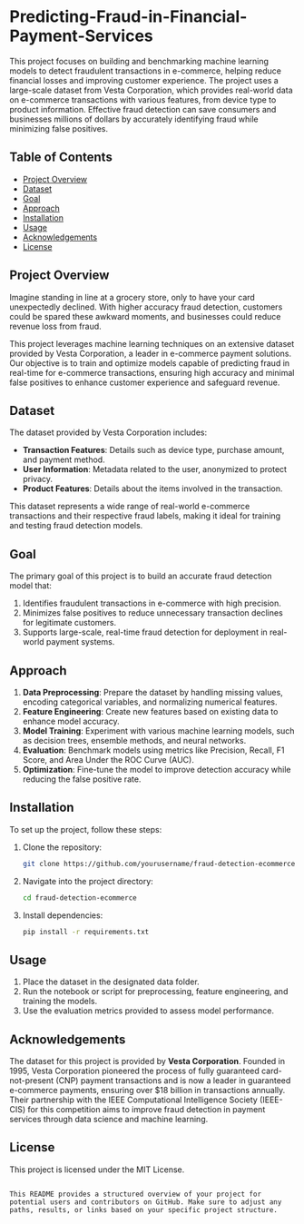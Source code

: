 # Predicting-Fraud-in-Financial-Payment-Services

This project focuses on building and benchmarking machine learning models to detect fraudulent transactions in e-commerce, helping reduce financial losses and improving customer experience. The project uses a large-scale dataset from Vesta Corporation, which provides real-world data on e-commerce transactions with various features, from device type to product information. Effective fraud detection can save consumers and businesses millions of dollars by accurately identifying fraud while minimizing false positives.

## Table of Contents
- [Project Overview](#project-overview)
- [Dataset](#dataset)
- [Goal](#goal)
- [Approach](#approach)
- [Installation](#installation)
- [Usage](#usage)
- [Acknowledgements](#acknowledgements)
- [License](#license)

## Project Overview
Imagine standing in line at a grocery store, only to have your card unexpectedly declined. With higher accuracy fraud detection, customers could be spared these awkward moments, and businesses could reduce revenue loss from fraud.

This project leverages machine learning techniques on an extensive dataset provided by Vesta Corporation, a leader in e-commerce payment solutions. Our objective is to train and optimize models capable of predicting fraud in real-time for e-commerce transactions, ensuring high accuracy and minimal false positives to enhance customer experience and safeguard revenue.

## Dataset
The dataset provided by Vesta Corporation includes:
- **Transaction Features**: Details such as device type, purchase amount, and payment method.
- **User Information**: Metadata related to the user, anonymized to protect privacy.
- **Product Features**: Details about the items involved in the transaction.
  
This dataset represents a wide range of real-world e-commerce transactions and their respective fraud labels, making it ideal for training and testing fraud detection models. 

## Goal
The primary goal of this project is to build an accurate fraud detection model that:
1. Identifies fraudulent transactions in e-commerce with high precision.
2. Minimizes false positives to reduce unnecessary transaction declines for legitimate customers.
3. Supports large-scale, real-time fraud detection for deployment in real-world payment systems.

## Approach
1. **Data Preprocessing**: Prepare the dataset by handling missing values, encoding categorical variables, and normalizing numerical features.
2. **Feature Engineering**: Create new features based on existing data to enhance model accuracy.
3. **Model Training**: Experiment with various machine learning models, such as decision trees, ensemble methods, and neural networks.
4. **Evaluation**: Benchmark models using metrics like Precision, Recall, F1 Score, and Area Under the ROC Curve (AUC).
5. **Optimization**: Fine-tune the model to improve detection accuracy while reducing the false positive rate.

## Installation
To set up the project, follow these steps:
1. Clone the repository:
   ```bash
   git clone https://github.com/yourusername/fraud-detection-ecommerce.git
   ```
2. Navigate into the project directory:
   ```bash
   cd fraud-detection-ecommerce
   ```
3. Install dependencies:
   ```bash
   pip install -r requirements.txt
   ```

## Usage
1. Place the dataset in the designated data folder.
2. Run the notebook or script for preprocessing, feature engineering, and training the models.
3. Use the evaluation metrics provided to assess model performance.

## Acknowledgements
The dataset for this project is provided by **Vesta Corporation**. Founded in 1995, Vesta Corporation pioneered the process of fully guaranteed card-not-present (CNP) payment transactions and is now a leader in guaranteed e-commerce payments, ensuring over $18 billion in transactions annually. Their partnership with the IEEE Computational Intelligence Society (IEEE-CIS) for this competition aims to improve fraud detection in payment services through data science and machine learning.

## License
This project is licensed under the MIT License.
```

This README provides a structured overview of your project for potential users and contributors on GitHub. Make sure to adjust any paths, results, or links based on your specific project structure.
